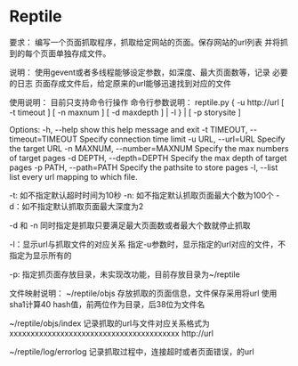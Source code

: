 # Reptile
要求：
编写一个页面抓取程序，抓取给定网站的页面。保存网站的url列表
并将抓到的每个页面单独存成文件。

说明：
使用gevent或者多线程能够设定参数，如深度、最大页面数等，记录
必要的日志
页面存成文件后，给定原来的url能够迅速找到对应的文件


使用说明：
目前只支持命令行操作
命令行参数说明：
reptile.py { -u http://url [ -t timeout ] [ -n maxnum ] [ -d maxdepth ] | -l } |  [ -p storysite ] 

Options:
  -h, --help            show this help message and exit
  -t TIMEOUT, --timeout=TIMEOUT
                        Specify connection time limit
  -u URL, --url=URL     Specify the target URL
  -n MAXNUM, --number=MAXNUM
                        Specify the max numbers of target pages
  -d DEPTH, --depth=DEPTH
                        Specify the max depth of target pages
  -p PATH, --path=PATH  Specify the pathsite to store pages
  -l, --list            list every url mapping to which file.

-t: 如不指定默认超时时间为10秒
-n: 如不指定默认抓取页面最大个数为100个
-d：如不指定默认抓取页面最大深度为2

-d 和 -n 同时指定是抓取只要满足最大页面数或者最大个数就停止抓取

-l：显示url与抓取文件的对应关系 指定-u参数时，显示指定的url对应的文件，不指定为显示所有的

-p: 指定抓页面存放目录，未实现改功能，目前存放目录为~/reptile

文件映射说明：
~/reptile/objs
存放抓取的页面信息，文件保存采用将url 使用sha1计算40 hash值，前两位作为目录，后38位为文件名

~/reptile/objs/index
记录抓取的url与文件对应关系格式为
xxxxxxxxxxxxxxxxxxxxxxxxxxxxxxxxxxxxxxxx http://url

~/reptile/log/errorlog
记录抓取过程中，连接超时或者页面错误，的url


